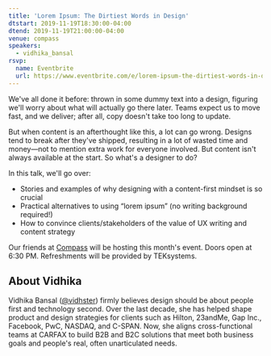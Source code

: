 ```yaml
---
title: 'Lorem Ipsum: The Dirtiest Words in Design'
dtstart: 2019-11-19T18:30:00-04:00
dtend: 2019-11-19T21:00:00-04:00
venue: compass
speakers:
  - vidhika_bansal
rsvp:
  name: Eventbrite
  url: https://www.eventbrite.com/e/lorem-ipsum-the-dirtiest-words-in-design-tickets-80247459311
---
```


We've all done it before: thrown in some dummy text into a design, figuring we'll worry about what will actually go there later. Teams expect us to move fast, and we deliver; after all, copy doesn't take too long to update.

But when content is an afterthought like this, a lot can go wrong. Designs tend to break after they've shipped, resulting in a lot of wasted time and money—not to mention extra work for everyone involved. But content isn't always available at the start. So what's a designer to do?

In this talk, we'll go over:

- Stories and examples of why designing with a content-first mindset is so crucial
- Practical alternatives to using “lorem ipsum” (no writing background required!)
- How to convince clients/stakeholders of the value of UX writing and content strategy

Our friends at [Compass](https://www.compass.com) will be hosting this month's event. Doors open at 6:30 PM. Refreshments will be provided by TEKsystems.

## About Vidhika

Vidhika Bansal ([@vidhster](https://twitter.com/vidhster)) firmly believes design should be about people first and technology second. Over the last decade, she has helped shape product and design strategies for clients such as Hilton, 23andMe, Gap Inc., Facebook, PwC, NASDAQ, and C-SPAN. Now, she aligns cross-functional teams at CARFAX to build B2B and B2C solutions that meet both business goals and people's real, often unarticulated needs.
